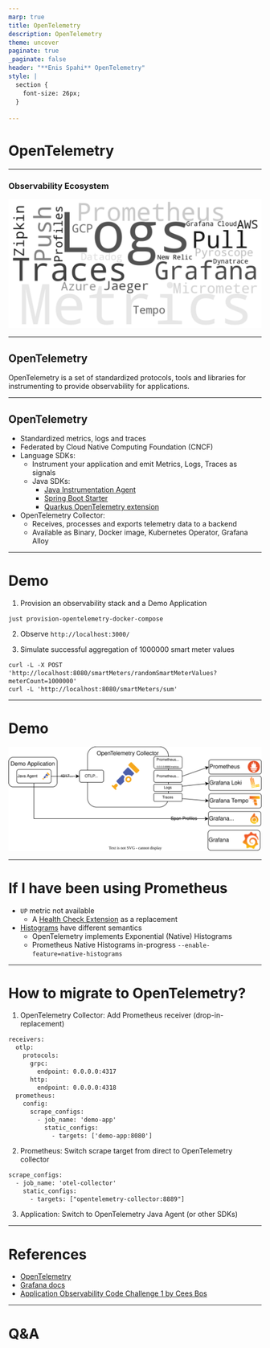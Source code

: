 ```yaml
---
marp: true
title: OpenTelemetry
description: OpenTelemetry
theme: uncover
paginate: true
_paginate: false
header: "**Enis Spahi** OpenTelemetry"
style: |
  section {
    font-size: 26px;
  }

---
```


# OpenTelemetry

---

### Observability Ecosystem

![width:800px](docs/observability_without_otlp.png)

---

## OpenTelemetry

OpenTelemetry is a set of standardized protocols, tools and libraries for instrumenting to provide observability for applications.

---

## OpenTelemetry

* Standardized metrics, logs and traces
* Federated by Cloud Native Computing Foundation (CNCF)
* Language SDKs:
  * Instrument your application and emit Metrics, Logs, Traces as signals
  * Java SDKs:
    * [Java Instrumentation Agent](https://github.com/open-telemetry/opentelemetry-java-instrumentation)
    * [Spring Boot Starter](https://opentelemetry.io/docs/zero-code/java/spring-boot-starter/)
    * [Quarkus OpenTelemetry extension](https://quarkus.io/guides/opentelemetry)
* OpenTelemetry Collector:
  * Receives, processes and exports telemetry data to a backend
  * Available as Binary, Docker image, Kubernetes Operator, Grafana Alloy

---

# Demo

1. Provision an observability stack and a Demo Application
```
just provision-opentelemetry-docker-compose
```

2. Observe `http://localhost:3000/`

3. Simulate successful aggregation of 1000000 smart meter values
```
curl -L -X POST 'http://localhost:8080/smartMeters/randomSmartMeterValues?meterCount=1000000'
curl -L 'http://localhost:8080/smartMeters/sum'
```

---

# Demo

![width:800px](docs/OpenTelemetry.drawio.svg)

---

# If I have been using Prometheus

- `UP` metric not available
  - A [Health Check Extension](https://github.com/open-telemetry/opentelemetry-collector-contrib/blob/main/extension/healthcheckv2extension/README.md) as a replacement
- [Histograms](https://opentelemetry.io/docs/specs/otel/compatibility/prometheus_and_openmetrics/) have different semantics
  - OpenTelemetry implements Exponential (Native) Histograms
  - Prometheus Native Histograms in-progress `--enable-feature=native-histograms`

---

# How to migrate to OpenTelemetry?

1. OpenTelemetry Collector: Add Prometheus receiver (drop-in-replacement) 
```
receivers:
  otlp:
    protocols:
      grpc:
        endpoint: 0.0.0.0:4317
      http:
        endpoint: 0.0.0.0:4318
  prometheus:
    config:
      scrape_configs:
        - job_name: 'demo-app'
          static_configs:
            - targets: ['demo-app:8080']
```
2. Prometheus: Switch scrape target from direct to OpenTelemetry collector
```
scrape_configs:
  - job_name: 'otel-collector'
    static_configs:
      - targets: ["opentelemetry-collector:8889"]
```
3. Application: Switch to OpenTelemetry Java Agent (or other SDKs)

---

# References

- [OpenTelemetry](https://opentelemetry.io/docs/)
- [Grafana docs](https://grafana.com/docs/)
- [Application Observability Code Challenge 1 by Cees Bos](https://openvalue.blog/posts/2025/01/17/aocc-challenge-01/)

---

# Q&A